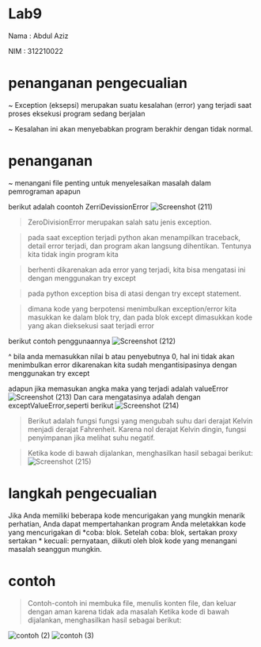 # Lab9


   Nama : Abdul Aziz
   
   
   NIM : 312210022 
# penanganan pengecualian
~ Exception (eksepsi) merupakan suatu kesalahan (error) yang terjadi saat proses eksekusi program sedang berjalan


~ Kesalahan ini akan menyebabkan program berakhir dengan tidak normal.

# penanganan
~ menangani file penting untuk menyelesaikan masalah dalam pemrograman apapun

berikut adalah coontoh ZerriDevissionError
![Screenshot (211)](https://user-images.githubusercontent.com/116137169/208714990-ba8a26e9-2f85-48f3-b613-b7152f9c4c77.png)

 >ZeroDivisionError merupakan salah satu jenis exception.
 
>pada saat exception terjadi python akan menampilkan traceback, detail error terjadi, dan program akan langsung dihentikan. Tentunya kita tidak ingin program kita

>berhenti dikarenakan ada error yang terjadi, kita bisa mengatasi ini dengan menggunakan try except

>pada python exception bisa di atasi dengan try except statement.

>dimana kode yang berpotensi menimbulkan exception/error kita masukkan ke dalam blok try, dan pada blok except dimasukkan kode yang akan dieksekusi saat terjadi error
  
  berikut contoh penggunaannya
  ![Screenshot (212)](https://user-images.githubusercontent.com/116137169/208718790-dbe08102-39bc-4373-8d38-e062bb17e1d0.png)
  
^ bila anda memasukkan nilai b atau penyebutnya 0, hal ini  tidak akan menimbulkan error dikarenakan kita sudah mengantisipasinya dengan menggunakan try except


adapun jika memasukan angka maka yang terjadi adalah valueError
![Screenshot (213)](https://user-images.githubusercontent.com/116137169/208720670-c37bc469-ee25-41ac-88f2-cfafe92e72bf.png)
Dan cara mengatasinya adalah dengan   exceptValueError,seperti berikut
![Screenshot (214)](https://user-images.githubusercontent.com/116137169/208721933-e96e16d0-0b2b-447a-ac9f-9b1501b46e63.png)



>Berikut adalah fungsi fungsi yang mengubah suhu dari derajat Kelvin menjadi derajat Fahrenheit. Karena nol derajat Kelvin dingin, fungsi penyimpanan jika 
melihat suhu negatif.

>Ketika kode di bawah dijalankan, menghasilkan hasil sebagai berikut:
![Screenshot (215)](https://user-images.githubusercontent.com/116137169/208725778-f7ce43f1-db61-45d5-9767-96d94e6fe172.png)
# langkah pengecualian
Jika Anda memiliki beberapa kode mencurigakan yang mungkin menarik perhatian, Anda dapat mempertahankan program Anda meletakkan kode yang mencurigakan di *coba: blok. Setelah coba: blok, sertakan proxy sertakan * kecuali: pernyataan, diikuti oleh blok kode yang menangani masalah seanggun mungkin.

# contoh
>Contoh-contoh ini membuka file, menulis konten file, dan keluar dengan aman karena tidak ada masalah
Ketika kode di bawah dijalankan, menghasilkan hasil sebagai berikut:

![contoh (2)](https://user-images.githubusercontent.com/116137169/208729161-477c94bc-96ed-4f1d-b0f2-03d9afb000f4.png)
![contoh (3)](https://user-images.githubusercontent.com/116137169/208729471-a1093039-cab1-4b25-8d6e-97d082953c68.png)



